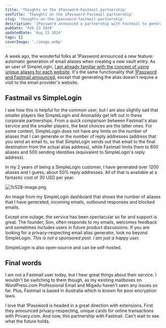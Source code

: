 ```yaml
---
title: 'Thoughts on the 1Password-Fastmail partnership'
seoTitle: 'Thoughts on the 1Password-Fastmail partnership'
slug: 'thoughts-on-the-1password-fastmail-partnership'
description: '1Password announced a partnership with Fastmail to generate unique email aliases within the 1Password apps. But, did you know that SimpleLogin is better?'
pubDate: 'Feb 23 2024'
updatedDate: 'Aug 23 2024'
tags: []
coverImage: './image.webp'
---
```


A week ago, the wonderful folks at 1Password announced a new feature: automatic generation of email aliases when creating a new vault entry. As an user of SimpleLogin, [I am already familiar with the concept of using unique aliases for each website](https://blogarunsathiya.wordpress.com/2020/06/25/of-emails-and-aliases/). It's the same functionality that [1Password and Fastmail announced](https://blog.1password.com/fastmail-masked-email/), except that generating the alias doesn't require a visit to the email provider's website.

## Fastmail vs SimpleLogin

I see how this is helpful for the common user, but I am also slightly sad that smaller players like SimpleLogin and Anonaddy get left out in these corporate partnerships. From a quick comparison between Fastmail's alias service and the smaller players, the best choices are the latter ones. For some context, SimpleLogin does not have any limits on the number of aliases that I can generate or the number of reply addresses (address that you send an email to, so that SimpleLogin sends out that email to the final destination from the actual alias address), while Fastmail limits them to 600 aliases and 500 sending identities (equivalent to SimpleLogin's reply address).

In my 2 years of being a SimpleLogin customer, I have generated over 1200 aliases and I guess, about 50% reply addresses. All of that is available at a fantastic cost of 30 USD per year.

![7c528-image.png](https://blogarunsathiya.files.wordpress.com/2022/07/7c528-image.png?w=1024&h=440)

An image from my SimpleLogin dashboard that shows the number of aliases that I have generated, incoming emails, outbound responses and blocked emails.

Except one outage, the service has been spectacular so far and support is great. The founder, Son, often responds to my emails, welcomes feedback and sometimes includes users in future product discussions. If you are looking for a privacy-respecting email alias generator, look no beyond SimpleLogin. *This is not a sponsored post. I am just a happy user.*

SimpleLogin is also open-source and can be self-hosted.

## Final words

I am not a Fastmail user today, but I hear great things about their service. I wouldn't be switching to them though, as my existing mailboxes on WordPress.com Professional Email and Migadu haven't seen any issues so far. Plus, Fastmail is based in Australia which is known for poor encryption laws.

I love that 1Password is headed in a great direction with extensions. First they announced privacy-respecting, unique cards for online transactions with Privacy.com. And now, this partnership with Fastmail. Can't wait to see what the future holds.
